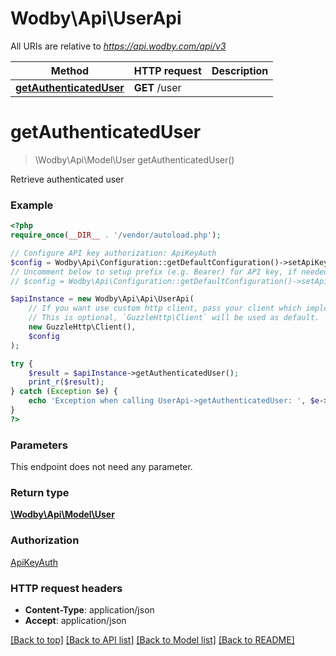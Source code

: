 # Wodby\Api\UserApi

All URIs are relative to *https://api.wodby.com/api/v3*

Method | HTTP request | Description
------------- | ------------- | -------------
[**getAuthenticatedUser**](UserApi.md#getAuthenticatedUser) | **GET** /user | 


# **getAuthenticatedUser**
> \Wodby\Api\Model\User getAuthenticatedUser()



Retrieve authenticated user

### Example
```php
<?php
require_once(__DIR__ . '/vendor/autoload.php');

// Configure API key authorization: ApiKeyAuth
$config = Wodby\Api\Configuration::getDefaultConfiguration()->setApiKey('X-API-KEY', 'YOUR_API_KEY');
// Uncomment below to setup prefix (e.g. Bearer) for API key, if needed
// $config = Wodby\Api\Configuration::getDefaultConfiguration()->setApiKeyPrefix('X-API-KEY', 'Bearer');

$apiInstance = new Wodby\Api\Api\UserApi(
    // If you want use custom http client, pass your client which implements `GuzzleHttp\ClientInterface`.
    // This is optional, `GuzzleHttp\Client` will be used as default.
    new GuzzleHttp\Client(),
    $config
);

try {
    $result = $apiInstance->getAuthenticatedUser();
    print_r($result);
} catch (Exception $e) {
    echo 'Exception when calling UserApi->getAuthenticatedUser: ', $e->getMessage(), PHP_EOL;
}
?>
```

### Parameters
This endpoint does not need any parameter.

### Return type

[**\Wodby\Api\Model\User**](../Model/User.md)

### Authorization

[ApiKeyAuth](../../README.md#ApiKeyAuth)

### HTTP request headers

 - **Content-Type**: application/json
 - **Accept**: application/json

[[Back to top]](#) [[Back to API list]](../../README.md#documentation-for-api-endpoints) [[Back to Model list]](../../README.md#documentation-for-models) [[Back to README]](../../README.md)

